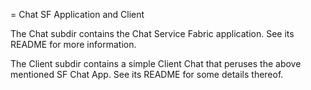 = Chat SF Application and Client

The Chat subdir contains the Chat Service Fabric
application. See its README for more information.

The Client subdir contains a simple Client Chat
that peruses the above mentioned SF Chat App.
See its README for some details thereof.
